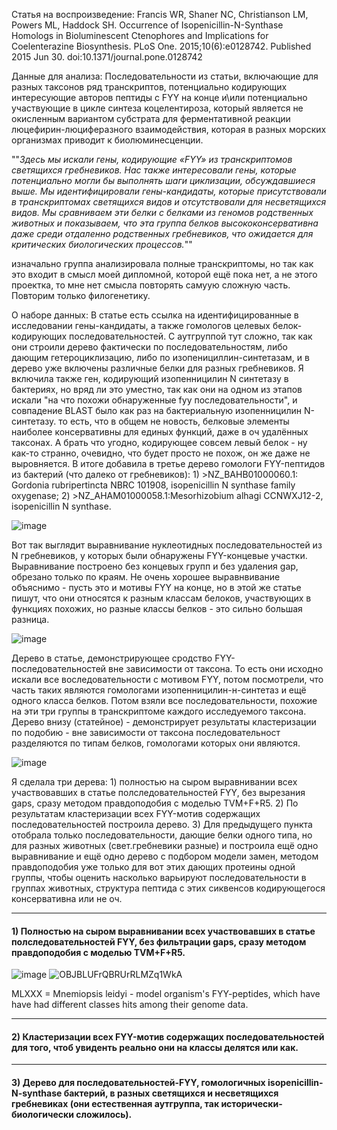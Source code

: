 Статья на воспроизведение: Francis WR, Shaner NC, Christianson LM, Powers ML, Haddock SH. Occurrence of Isopenicillin-N-Synthase Homologs in Bioluminescent Ctenophores and Implications for Coelenterazine Biosynthesis. PLoS One. 2015;10(6):e0128742. Published 2015 Jun 30. doi:10.1371/journal.pone.0128742 

Данные для анализа: Последовательности из статьи, включающие для разных таксонов ряд транскриптов, потенциально кодирующих интересующие авторов пептиды с FYY на конце и\или потенциально участвующие в цикле синтеза коцелентироза, который является не окисленным вариантом субстрата для ферментативной реакции люцефирин-люциферазного взаимодействия, которая в разных морских организмах приводит к биолюминесценции. 

""_Здесь мы искали гены, кодирующие «FYY» из транскриптомов светящихся гребневиков. Нас также интересовали гены, которые потенциально могли бы выполнять шаги циклизации, обсуждавшиеся выше. Мы идентифицировали гены-кандидаты, которые присутствовали в транскриптомах светящихся видов и отсутствовали для несветящихся видов. Мы сравниваем эти белки с белками из геномов родственных животных и показываем, что эта группа белков высококонсервативна даже среди отдаленно родственных гребневиков, что ожидается для критических биологических процессов._""

изначально группа анализировала полные транскриптомы, но так как это входит в смысл моей дипломной, которой ещё пока нет, а не этого проектка, то мне нет смысла повторять самуую сложную часть. Повторим только филогенетику. 

О наборе данных: В статье есть ссылка на идентифицированные в исследовании гены-кандидаты, а также гомологов целевых белок-кодирующих последовательностей. С аутгруппой тут сложно, так как они строили дерево фактически по последовательностям, либо дающим гетероциклизацию, либо по изопенициллин-синтетазам, и в дерево уже включены различные белки для разных гребневиков. Я включила также ген, кодирующий изопенницилин N синтетазу в бактериях, но вряд ли это уместно, так как они на одном из этапов искали "на что похожи обнаруженные fyy последовательности", и совпадение BLAST было как раз на бактериальную изопенницилин N-синтетазу. то есть, что в общем не новость, белковые элементы наиболее консервативны для единых функций, даже в оч удалённых таксонах. А брать что угодно, кодирующее совсем левый белок - ну как-то странно, очевидно, что будет просто не похож, он же даже не выровняется. В итоге добавила в третье дерево гомологи FYY-пептидов из бактерий (что далеко от гребневиков): 1) >NZ_BAHB01000060.1: Gordonia rubripertincta NBRC 101908, isopenicillin N synthase family oxygenase; 2) >NZ_AHAM01000058.1:Mesorhizobium alhagi CCNWXJ12-2, isopenicillin N synthase. 

![image](https://github.com/user-attachments/assets/a0aa7377-726c-4a31-92c4-a5029eb78ebb)

Вот так выглядит выравнивание нуклеотидных последовательностей из N гребневиков, у которых были обнаружены FYY-концевые участки. Выравнивание построено без концевых групп и без удаления gap, обрезано только по краям. Не очень хорошее выравнвивание объяснимо - пусть это и мотивы FYY на конце, но в этой же статье пишут, что они относятся к разным классам белоков, участвующих в функциях похожих, но разные классы белков - это сильно большая разница. 

![image](https://github.com/user-attachments/assets/6a8530d2-2ee5-41a1-ac5a-aa5afb5ea78e)

Дерево в статье, демонстрирующее сродство FYY-последовательностей вне зависимости от таксона. То есть они исходно искали все воследовательности с мотивом FYY, потом посмотрели, что часть таких являются гомологами изопенницилин-н-синтетаз и ещё одного класса белков. Потом взяли все последовательности, похожие на эти три группы в транскриптоме каждого исследуемого таксона. Дерево внизу (статейное) - демонстрирует результаты кластеризации по подобию - вне зависимости от таксона последовательност разделяются по типам белков, гомологами которых они являются.

![image](https://github.com/user-attachments/assets/1aff13f6-96b4-4b03-a9ff-9a770c89cfe6)


Я сделала три дерева: 1) полностью на сыром выравнивании всех участвовавших в статье полследовательностей FYY, без вырезания gaps, сразу методом правдоподобия с моделью TVM+F+R5. 2) По результатам кластеризации всех FYY-мотив содержащих последовательностей построила дерево. 3) Для предыдущего пункта отобрала только последовательности, дающие белки одного типа, но для разных животных (свет.гребневики разные) и построила ещё одно выравнивание и ещё одно дерево с подбором модели замен, методом правдоподобия уже только для вот этих дающих протеины одной группы, чтобы оценить насколько варьируют последовательности в группах животных, структура пептида с этих сиквенсов кодирующегося консервативна или не оч.
______________________________________________________________________________________________________________________________________________________________

#### 1) Полностью на сыром выравнивании всех участвовавших в статье полследовательностей FYY, без фильтрации gaps, сразу методом правдоподобия с моделью TVM+F+R5.

![image](https://github.com/user-attachments/assets/e37111c1-8475-49e4-b5da-091f33078c0d)
![OBJBLUFrQBRUrRLMZq1WkA](https://github.com/user-attachments/assets/0e87d8e1-82c0-42ed-8685-674019bd902e)

MLXXX = Mnemiopsis leidyi - model organism's FYY-peptides, which have have had different classes hits among their genome data.

______________________________________________________________________________________________________________________________________________________________

#### 2) Кластеризации всех FYY-мотив содержащих последовательностей для того, чтоб увиденть реально они на классы делятся или как.


______________________________________________________________________________________________________________________________________________________________

#### 3) Дерево для последовательностей-FYY, гомологичных isopenicillin-N-synthase бактерий, в разных светящихся и несветящихся гребневиках (они естественная аутгруппа, так исторически-биологически сложилось).


